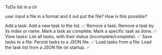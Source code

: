 ToDo list in a cli


user input a file in a format and it out put the file?
How is this possible?

Add a task: Add a new task to the list. ✅
Remove a task: Remove a task by its index or name.
Mark a task as complete: Mark a specific task as done. ✅
View tasks: List all tasks, with their status (incomplete/complete). ✅
Save tasks to a file: Persist tasks to a JSON file. ✅
Load tasks from a file: Load the task list from a JSON file on startup. ✅